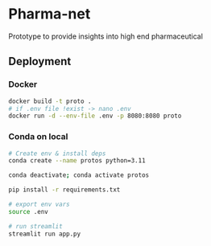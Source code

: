 # Pharma-net 
Prototype to provide insights into high end pharmaceutical 

## Deployment 
### Docker 
~~~bash
docker build -t proto .
# if .env file !exist -> nano .env
docker run -d --env-file .env -p 8080:8080 proto

~~~
### Conda on local 
~~~bash 
# Create env & install deps 
conda create --name protos python=3.11

conda deactivate; conda activate protos

pip install -r requirements.txt

# export env vars
source .env 

# run streamlit
streamlit run app.py
~~~



